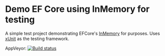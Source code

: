 Demo EF Core using InMemory for testing
=======================================
A simple test project demonstrating EFCore's [InMemory][1] for purposes. Uses [xUnit][2] as the testing framework.

AppVeyor: [![Build status](https://ci.appveyor.com/api/projects/status/vl3i5667cpwa6dc3?svg=true)](https://ci.appveyor.com/project/tinchou/demos-efcore-inmemory-tests)

[1]: https://www.nuget.org/packages/EntityFramework.InMemory
[2]: https://xunit.github.io
